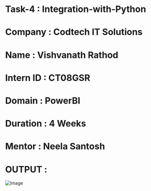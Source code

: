 # Task-4 : Integration-with-Python
# Company : Codtech IT Solutions
# Name : Vishvanath Rathod
# Intern ID : CT08GSR
# Domain : PowerBI
# Duration : 4 Weeks
# Mentor : Neela Santosh 

# OUTPUT :
![Image](https://github.com/user-attachments/assets/df32d684-d7b9-40c2-9193-5ba6a424b025)
